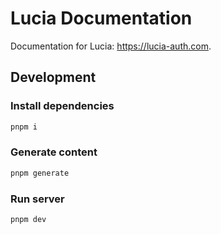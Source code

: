 # Lucia Documentation

Documentation for Lucia: https://lucia-auth.com.

## Development

### Install dependencies

```bash
pnpm i
```

### Generate content

```bash
pnpm generate
```

### Run server

```bash
pnpm dev
```
